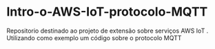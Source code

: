 # Intro-o-AWS-IoT-protocolo-MQTT
Repositorio destinado ao projeto de extensão sobre serviços AWS IoT . Utilizando como exemplo um código sobre o protocolo MQTT
